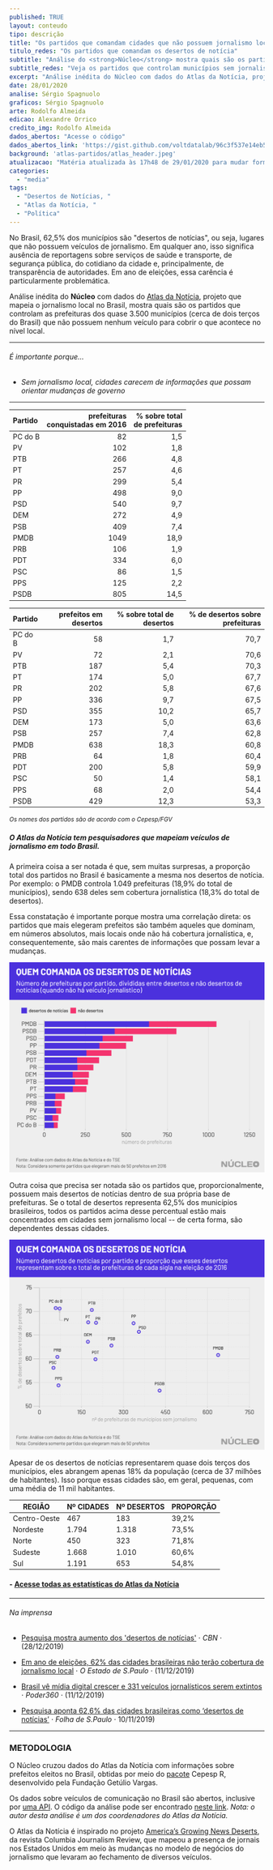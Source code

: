 ```yaml
---
published: TRUE
layout: conteudo
tipo: descrição
title: "Os partidos que comandam cidades que não possuem jornalismo local"
titulo_redes: "Os partidos que comandam os desertos de notícia"
subtitle: "Análise do <strong>Núcleo</strong> mostra quais são os partidos que controlam as prefeituras dos quase 3.500 municípios (cerca de dois terços do Brasil) que não possuem nenhum veículo para cobrir o que acontece no nível local, os chamados <em>desertos de notícias</em>."
subtitle_redes: "Veja os partidos que controlam municípios sem jornalismo local"
excerpt: "Análise inédita do Núcleo com dados do Atlas da Notícia, projeto que mapeia o jornalismo local no Brasil, mostra quais são os partidos que controlam as prefeituras dos quase 3.500 municípios (cerca de dois terços do Brasil) que não possuem nenhum veículo para cobrir o que acontece no nível local."
date: 28/01/2020
analise: Sérgio Spagnuolo
graficos: Sérgio Spagnuolo
arte: Rodolfo Almeida
edicao: Alexandre Orrico
credito_img: Rodolfo Almeida
dados_abertos: "Acesse o código"
dados_abertos_link: 'https://gist.github.com/voltdatalab/96c3f537e14eb50d241eaedca13dee6c'
background: 'atlas-partidos/atlas_header.jpeg'
atualizacao: "Matéria atualizada às 17h48 de 29/01/2020 para mudar formatação das tabelas, a fim de melhorar visualização em celulares. Nenhuma informação foi alterada."
categories:
  - "media"
tags:
  - "Desertos de Notícias, "
  - "Atlas da Notícia, "
  - "Política"
---
```



No Brasil, 62,5% dos municípios são "desertos de notícias", ou seja, lugares que não possuem veículos de jornalismo. Em qualquer ano, isso significa ausência de reportagens sobre serviços de saúde e transporte, de segurança pública, do cotidiano da cidade e, principalmente, de transparência de autoridades. Em ano de eleições, essa carência é particularmente problemática.


Análise inédita do **Núcleo** com dados do [Atlas da Notícia](https://www.atlas.jor.br/), projeto que mapeia o jornalismo local no Brasil, mostra quais são os partidos que controlam as prefeituras dos quase 3.500 municípios (cerca de dois terços do Brasil) que não possuem nenhum veículo para cobrir o que acontece no nível local.


---

###### É importante porque...

- *Sem jornalismo local, cidades carecem de informações que possam orientar mudanças de governo*

---


|Partido | prefeituras <br>conquistadas em 2016| % sobre total <br>de prefeituras |
|:-------------|-------:|---------:|
|PC do B       |      82|       1,5|
|PV            |     102|       1,8|
|PTB           |     266|       4,8|
|PT            |     257|       4,6|
|PR            |     299|       5,4|
|PP            |     498|       9,0|
|PSD           |     540|       9,7|
|DEM           |     272|       4,9|
|PSB           |     409|       7,4|
|PMDB          |    1049|      18,9|
|PRB           |     106|       1,9|
|PDT           |     334|       6,0|
|PSC           |      86|       1,5|
|PPS           |     125|       2,2|
|PSDB          |     805|      14,5|

|Partido | prefeitos em desertos | % sobre total de desertos | % de desertos sobre prefeituras |
|:-------------|----------------:|------------------:|---------:|
|PC do B       |               58|                1,7|      70,7|
|PV            |               72|                2,1|      70,6|
|PTB           |              187|                5,4|      70,3|
|PT            |              174|                5,0|      67,7|
|PR            |              202|                5,8|      67,6|
|PP            |              336|                9,7|      67,5|
|PSD           |              355|               10,2|      65,7|
|DEM           |              173|                5,0|      63,6|
|PSB           |              257|                7,4|      62,8|
|PMDB          |              638|               18,3|      60,8|
|PRB           |               64|                1,8|      60,4|
|PDT           |              200|                5,8|      59,9|
|PSC           |               50|                1,4|      58,1|
|PPS           |               68|                2,0|      54,4|
|PSDB          |              429|               12,3|      53,3|

<small>*Os nomes dos partidos são de acordo com o Cepesp/FGV*</small>

##### O Atlas da Notícia tem pesquisadores que mapeiam veículos de jornalismo em todo Brasil.

A primeira coisa a ser notada é que, sem muitas surpresas, a proporção total dos partidos no Brasil é basicamente a mesma nos desertos de notícia. Por exemplo: o PMDB controla 1.049 prefeituras (18,9% do total de municípios), sendo 638 deles sem cobertura jornalística (18,3% do total de desertos).

Essa constatação é importante porque mostra uma correlação direta: os partidos que mais elegeram prefeitos são também aqueles que dominam, em números absolutos, mais locais onde não há cobertura jornalística, e, consequentemente, são mais carentes de informações que possam levar a mudanças.

![Desertos por partido](../img/atlas-partidos/desertos_por_partido.png)

Outra coisa que precisa ser notada são os partidos que, proporcionalmente, possuem mais desertos de notícias dentro de sua própria base de prefeituras. Se o total de desertos representa 62,5% dos municípios brasileiros, todos os partidos acima desse percentual estão mais concentrados em cidades sem jornalismo local -- de certa forma, são dependentes dessas cidades.

![Desertos por partido](../img/atlas-partidos/desertos_por_partido_proporcoes.png)

Apesar de os desertos de notícias representarem quase dois terços dos municípios, eles abrangem apenas 18% da população (cerca de 37 milhões de habitantes). Isso porque essas cidades são, em geral, pequenas, com uma média de 11 mil habitantes.

| REGIÃO       | Nº CIDADES  | Nº DESERTOS  | PROPORÇÃO |
|--------------|-------------|--------------|-----------|
| Centro-Oeste | 467         | 183          | 39,2%     |
| Nordeste     | 1.794       | 1.318        | 73,5%     |
| Norte        | 450         | 323          | 71,8%     |
| Sudeste      | 1.668       | 1.010        | 60,6%     |
| Sul          | 1.191       | 653          | 54,8%     |

#### - [Acesse todas as estatísticas do Atlas da Notícia](https://www.atlas.jor.br/plataforma/estatisticas/)

---

###### Na imprensa

* [Pesquisa mostra aumento dos 'desertos de notícias'](https://cbn.globoradio.globo.com/media/audio/286662/pesquisa-mostra-aumento-dos-desertos-de-noticias.htm) &sdot; *CBN* &sdot; (28/12/2019)

* [Em ano de eleições, 62% das cidades brasileiras não terão cobertura de jornalismo local](https://politica.estadao.com.br/noticias/geral,em-ano-de-eleicoes-62-das-cidades-brasileiras-nao-terao-cobertura-de-jornalismo-local,70003122042) &sdot; *O Estado de S.Paulo* &sdot; (11/12/2019)

* [Brasil vê mídia digital crescer e 331 veículos jornalísticos serem extintos](https://www.poder360.com.br/midia/brasil-ve-midia-digital-crescer-e-331-veiculos-jornalisticos-serem-extintos/) &sdot; *Poder360* &sdot; (11/12/2019)

* [Pesquisa aponta 62,6% das cidades brasileiras como ‘desertos de notícias’](https://www1.folha.uol.com.br/mercado/2019/12/pesquisa-aponta-626-das-cidades-brasileiras-como-desertos-de-noticias.shtml) &sdot; *Folha de S.Paulo* &sdot; 10/11/2019)

---

### METODOLOGIA

O Núcleo cruzou dados do Atlas da Notícia com informações sobre prefeitos eleitos no Brasil, obtidas por meio do [pacote](https://github.com/Cepesp-Fgv/cepesp-r) Cepesp R, desenvolvido pela Fundação Getúlio Vargas.

Os dados sobre veículos de comunicação no Brasil são abertos, inclusive por [uma API](https://www.atlas.jor.br/plataforma/). O código da análise pode ser encontrado [neste link](https://gist.github.com/voltdatalab/96c3f537e14eb50d241eaedca13dee6c). *Nota: o autor desta análise é um dos coordenadores do Atlas da Notícia.*

O Atlas da Notícia é inspirado no projeto [America’s Growing News Deserts](https://www.cjr.org/local_news/american-news-deserts-donuts-local.php), da revista Columbia Journalism Review, que mapeou a presença de jornais nos Estados Unidos em meio às mudanças no modelo de negócios do jornalismo que levaram ao fechamento de diversos veículos.
